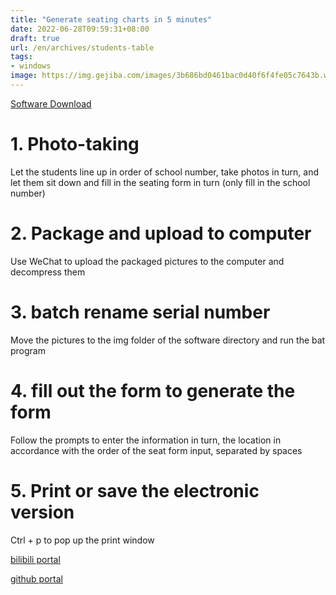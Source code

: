```yaml
---
title: "Generate seating charts in 5 minutes"
date: 2022-06-28T09:59:31+08:00
draft: true
url: /en/archives/students-table
tags: 
- windows
image: https://img.gejiba.com/images/3b686bd0461bac0d40f6f4fe05c7643b.webp
---
```


[Software Download](https://ybygjylj.lanzouf.com/izQaB0719g2b)

# 1. Photo-taking
Let the students line up in order of school number, take photos in turn, and let them sit down and fill in the seating form in turn (only fill in the school number)
# 2. Package and upload to computer
Use WeChat to upload the packaged pictures to the computer and decompress them
# 3. batch rename serial number
Move the pictures to the img folder of the software directory and run the bat program
# 4. fill out the form to generate the form
Follow the prompts to enter the information in turn, the location in accordance with the order of the seat form input, separated by spaces
# 5. Print or save the electronic version
Ctrl + p to pop up the print window

[bilibili portal](https://www.bilibili.com/video/BV1FN4y1g7HQ/)

[github portal](https://github.com/stepbystepcode/students-table)